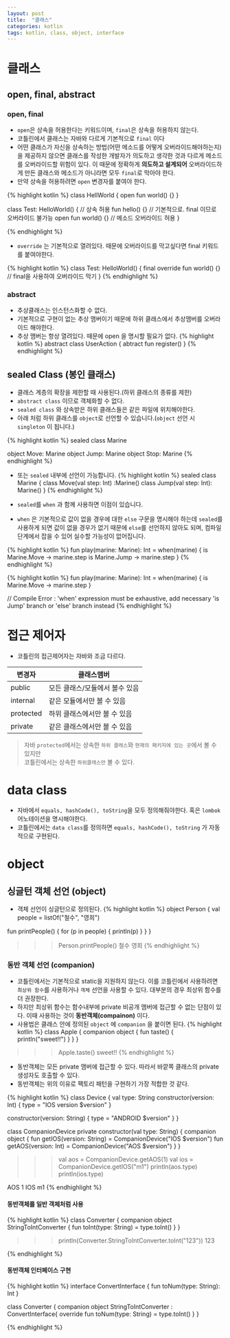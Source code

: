 ```yaml
---
layout: post
title:  "클래스"
categories: kotlin
tags: kotlin, class, object, interface
---
```


# 클래스
## open, final, abstract
### open, final
 - `open`은 상속을 허용한다는 키워드이며, `final`은 상속을 허용하지 않는다.
 - 코틀린에서 클래스는 자바와 다르게 기본적으로 `final` 이다
 - 어떤 클래스가 자신을 상속하는 방법(어떤 메소드를 어떻게 오버라이드해야하는지) 을 제공하지 않으면 클래스를 작성한 개발자가 의도하고 생각한 것과 다르게 메소드를 오버라이드할 위험이 있다. 이 때문에 정확하게 **의도하고 설계되어** 오버라이드하게 만든 클래스와 메소드가 아니라면 모두 `final`로 막아야 한다.
 - 만약 상속을 허용하려면 `open` 변경자를 붙여야 한다.

{% highlight kotlin %}
class HellWorld {
  open fun world() {}
}

class Test: HelloWorld() { // 상속 허용
  fun hello() {} // 기본적으로. final 이므로 오버라이드 불가능
  open fun world() {} // 메소드 오버라이드 허용
}

{% endhighlight %}

 - `override` 는 기본적으로 열려있다. 때문에 오버라이드를 막고싶다면 final 키워드를 붙여야한다.

{% highlight kotlin %}
class Test: HelloWorld() {
 final override fun world() {} // final을 사용하여 오버라이드 막기
}
{% endhighlight %}

### abstract
 - 추상클래스는 인스턴스화할 수 없다.
 - 기본적으로 구현이 없는 추상 맴버이기 때문에 하위 클래스에서 추상맴버를 오버라이드 해야한다.
 - 추상 맴버는 항상 열려있다. 때문에 open 을 명시할 필요가 없다.
{% highlight kotlin %}
abstract class UserAction {
  abtract fun register()
}
{% endhighlight %}


## sealed Class (봉인 클래스)
 - 클래스 계층의 확장을 제한할 때 사용된다.(하위 클래스의 종류를 제한)
 - `abstract class` 이므로 객체화할 수 없다.
 - `sealed class` 와 상속받은 하위 클래스들은 같은 파일에 위치해야한다.
 - 아래 처럼 하위 클래스를 `object`로 선언할 수 있습니다.(`object` 선언 시 `singleton` 이 됩니다.)

{% highlight kotlin %}
sealed class Marine

object Move: Marine
object Jump: Marine
object Stop: Marine
{% endhighlight %}

 - 또는 `sealed` 내부에 선언이 가능합니다.
{% highlight kotlin %}
sealed class Marine {
 class Move(val step: Int) :Marine()
 class Jump(val step: Int): Marine()
}
{% endhighlight %}

 - `sealed`를 `when` 과 함께 사용하면 이점이 있습니다.
 - `when` 은 기본적으로 값이 없을 경우에 대한 `else` 구문을 명시해야 하는데 `sealed`를 사용하게 되면 값이 없을 경우가 없기 때문에 `else`를 선언하지 않아도 되며, 컴파일 단계에서 잡을 수 있어 실수할 가능성이 없어집니다.

{% highlight kotlin %}
 fun play(marine: Marine): Int =
 when(marine) {
  is Marine.Move -> marine.step
  is Marine.Jump -> marine.step
 }
{% endhighlight %}

{% highlight kotlin %}
fun play(marine: Marine): Int =
  when(marine) {
    is Marine.Move -> marine.step
  }

// Compile Error : 'when' expression must be exhaustive, add necessary 'is Jump' branch or 'else' branch instead
{% endhighlight %}

# 접근 제어자
 - 코틀린의 접근제어자는 자바와 조금 다르다.

|변경자|클래스맴버|
|------|---|
|public|모든 클래스/모듈에서 볼수 있음|
|internal|같은 모듈에서만 볼 수 있음|
|protected|하위 클래스에서만 볼 수 있음|
|private|같은 클래스에서만 볼 수 있음|

> 자바 `protected`에서는 상속한 `하위 클래스`와 `현재의 패키지에 있는 곳`에서 볼 수 있지만<br/>
> 코틀린에서는 상속한 `하위클래스만` 볼 수 있다.

# data class
 - 자바에서 `equals, hashCode(), toString`을 모두 정의해줘야한다. 혹은 `lombok` 어노테이션을 명시해야한다.
 - 코틀린에서는 `data class`를 정의하면 `equals, hashCode(), toString` 가 자동적으로 구현된다.

# object
## 싱글턴 객체 선언 (object)
 - 객체 선언이 싱글턴으로 정의된다.
{% highlight kotlin %}
 object Person {
  val people = listOf("철수", "영희")

  fun printPeople() {
    for (p in people) {
    	println(p)
    }
  }
 }

 >>> Person.printPeople()
 철수
 영희
{% endhighlight %}

### 동반 객체 선언 (companion)
 - 코틀린에서는 기본적으로 static을 지원하지 않는다. 이를 코틀린에서 사용하려면 `최상위 함수`를 사용하거나 `객체` 선언을 사용할 수 있다. 대부분의 경우 최상위 함수를 더 권장한다.
 - 하지만 최상위 함수는 함수내부에 private 비공개 맴버에 접근할 수 없는 단점이 있다. 이때 사용하는 것이 **동반객체(compainon)** 이다.
 - 사용법은 클래스 안에 정의된 `object` 에 `companion` 을 붙이면 된다.
{% highlight kotlin %}
  class Apple {
   companion object {
    fun taste() {
  	 println("sweet!!")
  	 }
  	}
  }

 >>> Apple.taste()
 sweet!!
{% endhighlight %}
 - 동반객체는 모든 private 맴버에 접근할 수 있다. 따라서 바깥쪽 클래스의 private 생성자도 호출할 수 있다. 
 - 동반객체는 위의 이유로 팩토리 패턴을 구현하기 가장 적합한 것 같다.

{% highlight kotlin %}
 class Device {
   val type: String
   constructor(version: Int) {
     type = "IOS version $version"
   }

   constructor(version: String) {
     type = "ANDROID $version"
   }
 }

 class CompanionDevice private constructor(val type: String) {
   companion object {
     fun getIOS(version: String) = CompanionDevice("IOS $version")
     fun getAOS(version: Int) = CompanionDevice("AOS $version")
   }
 }

 >>> val aos = CompanionDevice.getAOS(1)
 >>> val ios = CompanionDevice.getIOS("m1")
 >>> println(aos.type)
 >>> println(ios.type)

 AOS 1
 IOS m1
{% endhighlight %}
#### 동반객체를 일반 객체처럼 사용
{% highlight kotlin %}
class Converter {
  companion object StringToIntConverter {
    fun toInt(type: String) = type.toInt()
  }
}

>>> println(Converter.StringToIntConverter.toInt("123"))
123

{% endhighlight %}

#### 동반객체 인터페이스 구현
{% highlight kotlin %}
interface ConvertInterface {
  fun toNum(type: String): Int
}

class Converter {
  companion object StringToIntConverter : ConvertInterface{
    override fun toNum(type: String) = type.toInt()
  }
}


{% endhighlight %}